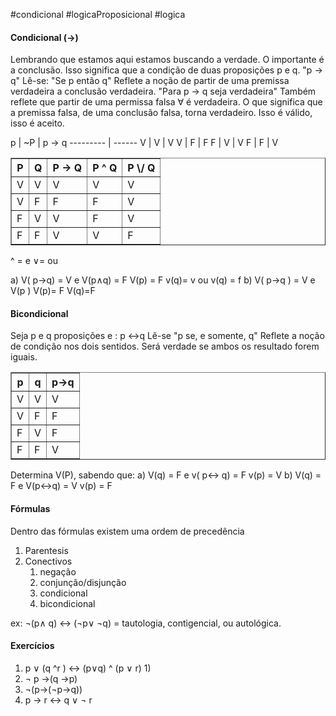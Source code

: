 #condicional #logicaProposicional #logica 
#### Condicional ($\rightarrow$)
Lembrando que estamos aqui estamos buscando a verdade. O importante é a conclusão.
Isso significa que a condição de duas proposições p e q.
"p $\rightarrow$ q"
Lê-se: "Se p então q"
Reflete a noção de partir de uma premissa verdadeira a conclusão verdadeira. "Para p $\rightarrow$ q seja verdadeira"
Também reflete que partir de uma permissa falsa $\forall$ é verdadeira. O que significa que a premissa falsa, de uma conclusão falsa, torna verdadeiro. Isso é válido, isso é aceito. 



p  | ~P | p -> q
--------- | ------
V | V | V
V | F | F
F | V | V
F | F | V


<table border="1"> 
<tr> 
<th> P </th>
<th> Q</th>
<th> P  -> Q</th>
<th> P  ^ Q</th>
<th> P  \/ Q</th>
</tr>
<tr> 
<td> V</td>
<td> V</td>
<td> V</td>
<td> V</td>
<td> V</td>
</tr>
<tr> 
<td> V</td>
<td> F </td>
<td> F </td>
<td> F </td>
<td> V</td>
</tr>
<tr> 
<td> F </td>
<td> V </td>
<td> V </td>
<td> F </td>
<td> V</td>
</tr>
<tr> 
<td> F </td>
<td> F </td>
<td> V </td>
<td> V </td>
<td> F</td>
</tr>
</table>

^ = e
$\vee$= ou

a) V( p->q) = V e V(p$\land$q) = F
	V(p) = F v(q)= v ou v(q) = f
b) V( p->q ) = V e V(p )
	V(p)= F V(q)=F


#### Bicondicional
Seja p e q proposições e : p <->q 
Lê-se "p se, e somente, q"
Reflete a noção de condição nos dois sentidos. Será verdade se ambos os resultado forem iguais. 


<table border="1"> 
	<tr> 
		<th>p</th><th>q</th><th>p->q</th></tr>
		<tr> 
			<td> V </td><td>V</td> <td>V</td> 
		</tr> 
		<tr>
			<td>V</td> <td>F</td> <td>F</td>
		</tr>
		<tr>
			<td>F</td> <td>V</td> <td>F</td>
		</tr>
		<tr>
			<td>F</td> <td>F</td> <td>V</td>
		</tr>
</table>

Determina V(P), sabendo que:
a) V(q) = F e v( p<-> q) = F
	v(p) = V
b) V(q) = F e V(p<->q) = V
	v(p) = F

#### Fórmulas
Dentro das fórmulas existem uma ordem de precedência
1. Parentesis
2. Conectivos
	1. negação
	2. conjunção/disjunção
	3. condicional
	4. bicondicional

ex: ¬(p$\land$ q) <-> (¬p$\vee$ ¬q) = tautologia, contigencial, ou autológica. 

#### Exercícios
1) p $\vee$ (q ^r ) <-> (p$\vee$q) ^ (p $\vee$ r)
	1) 
2) ¬ p ->(q ->p)
3) ¬(p->(¬p->q))
4) p -> r <-> q $\vee$ ¬ r

